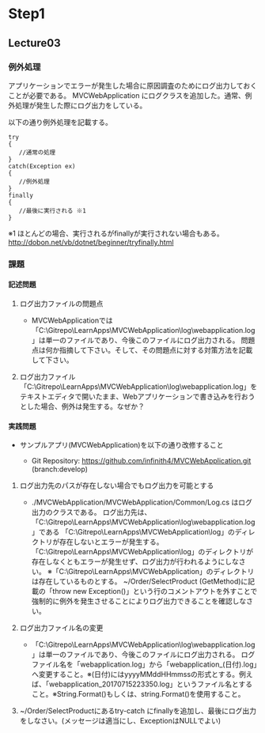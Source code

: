 # Step1

## Lecture03

### 例外処理

アプリケーションでエラーが発生した場合に原因調査のためにログ出力しておくことが必要である。
MVCWebApplication にログクラスを追加した。通常、例外処理が発生した際にログ出力をしている。

以下の通り例外処理を記載する。

```
try
{
   //通常の処理
}
catch(Exception ex)
{
   //例外処理
}
finally
{
   //最後に実行される ※1
}

```
※1 ほとんどの場合、実行されるがfinallyが実行されない場合もある。http://dobon.net/vb/dotnet/beginner/tryfinally.html

### 課題

#### 記述問題
1. ログ出力ファイルの問題点

    - MVCWebApplicationでは「C:\Gitrepo\LearnApps\MVCWebApplication\log\webapplication.log」は単一のファイルであり、今後このファイルにログ出力される。
      問題点は何か指摘して下さい。そして、その問題点に対する対策方法を記載して下さい。

2. ログ出力ファイル「C:\Gitrepo\LearnApps\MVCWebApplication\log\webapplication.log」をテキストエディタで開いたまま、Webアプリケーションで書き込みを行おうとした場合、例外は発生する。なぜか？

#### 実践問題
- サンプルアプリ(MVCWebApplication)を以下の通り改修すること

   - Git Repository: https://github.com/infinith4/MVCWebApplication.git (branch:develop)

1. ログ出力先のパスが存在しない場合でもログ出力を可能とする

    - ./MVCWebApplication/MVCWebApplication/Common/Log.cs はログ出力のクラスである。
    ログ出力先は、「C:\Gitrepo\LearnApps\MVCWebApplication\log\webapplication.log」である
     「C:\Gitrepo\LearnApps\MVCWebApplication\log」のディレクトリが存在しないとエラーが発生する。
     「C:\Gitrepo\LearnApps\MVCWebApplication\log」のディレクトリが存在しなくともエラーが発生せず、ログ出力が行われるようにしなさい。
     ※「C:\Gitrepo\LearnApps\MVCWebApplication」のディレクトリは存在しているものとする。
     ~/Order/SelectProduct (GetMethod)に記載の「throw new Exception()」という行のコメントアウトを外すことで強制的に例外を発生させることによりログ出力できることを確認しなさい。

2. ログ出力ファイル名の変更
    - 「C:\Gitrepo\LearnApps\MVCWebApplication\log\webapplication.log」は単一のファイルであり、今後このファイルにログ出力される。
       ログファイル名を「webapplication.log」から「webapplication_(日付).log」へ変更すること。※(日付)にはyyyyMMddHHmmssの形式とする。例えば、「webapplication_20170715223350.log」というファイル名とすること。※String.Format()もしくは、string.Format()を使用すること。

3. ~/Order/SelectProductにあるtry-catch にfinallyを追加し、最後にログ出力をしなさい。(メッセージは適当にし、ExceptionはNULLでよい)
